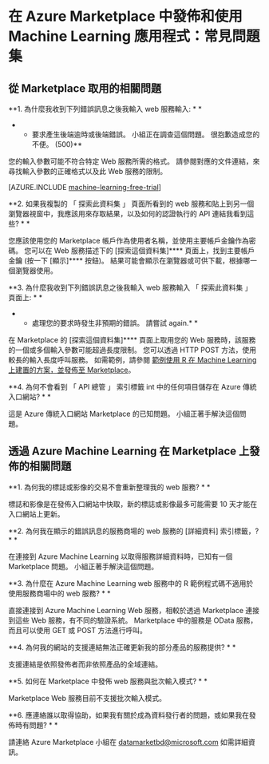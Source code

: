 <properties 
    pageTitle="常見問題集：在 Azure Marketplace 中發佈和使用 Machine Learning 應用程式 | Microsoft Azure" 
    description="常見問題集" 
    services="machine-learning" 
    documentationCenter="" 
    authors="LuisCabrer" 
    manager="paulettm" 
    editor="cgronlun"/>

<tags 
    ms.service="machine-learning" 
    ms.workload="data-services" 
    ms.tgt_pltfrm="na" 
    ms.devlang="na" 
    ms.topic="article" 
    ms.date="12/08/2015" 
    ms.author="luisca"/> 


# 在 Azure Marketplace 中發佈和使用 Machine Learning 應用程式：常見問題集

## 從 Marketplace 取用的相關問題

**1. 為什麼我收到下列錯誤訊息之後我輸入 web 服務輸入: * *

* * 要求產生後端逾時或後端錯誤。 小組正在調查這個問題。 很抱歉造成您的不便。 (500)**

您的輸入參數可能不符合特定 Web 服務所需的格式。 請參閱對應的文件連結，來尋找輸入參數的正確格式以及此 Web 服務的限制。


[AZURE.INCLUDE [machine-learning-free-trial](../../includes/machine-learning-free-trial.md)]

**2. 如果我複製的 「 探索此資料集 」 頁面所看到的 web 服務和貼上到另一個瀏覽器視窗中，我應該用來存取結果，以及如何的認證執行的 API 連結我看到這些? * *

您應該使用您的 Marketplace 帳戶作為使用者名稱，並使用主要帳戶金鑰作為密碼。 您可以在 Web 服務描述下的 [探索這個資料集]**** 頁面上，找到主要帳戶金鑰 (按一下 [顯示]**** 按鈕)。 結果可能會顯示在瀏覽器或可供下載，根據哪一個瀏覽器使用。

**3. 為什麼我收到下列錯誤訊息之後我輸入 web 服務輸入 「 探索此資料集 」 頁面上: * *

* * 處理您的要求時發生非預期的錯誤。 請嘗試 again.* *

在 Marketplace 的 [探索這個資料集]**** 頁面上取用您的 Web 服務時，該服務的一個或多個輸入參數可能超過長度限制。 您可以透過 HTTP POST 方法，使用較長的輸入長度呼叫服務。 如需範例，請參閱 [範例使用 R 在 Machine Learning 上建置的方案，並發佈至 Marketplace](machine-learning-r-csharp-web-service-examples.md)。

**4. 為何不會看到 「 API 總管 」 索引標籤 int 中的任何項目儲存在 Azure 傳統入口網站? * *

這是 Azure 傳統入口網站 Marketplace 的已知問題。 小組正著手解決這個問題。


## 透過 Azure Machine Learning 在 Marketplace 上發佈的相關問題

**1. 為何我的標誌或影像的交易不會重新整理我的 web 服務? * *

標誌和影像是在發佈入口網站中快取，新的標誌或影像最多可能需要 10 天才能在入口網站上更新。

**2. 為何我在顯示的錯誤訊息的服務商場的 web 服務的 [詳細資料] 索引標籤，? * *

在連接到 Azure Machine Learning 以取得服務詳細資料時，已知有一個 Marketplace 問題。 小組正著手解決這個問題。

**3. 為什麼在 Azure Machine Learning web 服務中的 R 範例程式碼不適用於使用服務商場中的 web 服務? * *

直接連接到 Azure Machine Learning Web 服務，相較於透過 Marketplace 連接到這些 Web 服務，有不同的驗證系統。 Marketplace 中的服務是 OData 服務，而且可以使用 GET 或 POST 方法進行呼叫。

**4. 為何我的網站的支援連結無法正確更新我的部分產品的服務提供? * *

支援連結是依照發佈者而非依照產品的全域連結。

**5. 如何在 Marketplace 中發佈 web 服務與批次輸入模式? * *

Marketplace Web 服務目前不支援批次輸入模式。

**6. 應連絡誰以取得協助，如果我有關於成為資料發行者的問題，或如果我在發佈時有問題? * *

請連絡 Azure Marketplace 小組在 <datamarketbd@microsoft.com> 如需詳細資訊。











